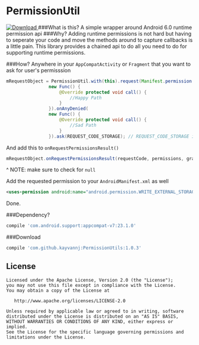 # PermissionUtil
[ ![Download](https://api.bintray.com/packages/kayvannj/maven/PermissionUtil/images/download.svg) ](https://bintray.com/kayvannj/maven/PermissionUtil/_latestVersion)
###What is this?
A simple wrapper around Android 6.0 runtime permission api
###Why?
Adding runtime permissions is not hard but having to seperate your code and move the methods around to capture callbacks is a little pain. This library provides a chained api to do all you need to do for supporting runtime permissions.

###How?
Anywhere in your ```AppCompatActivity``` or ```Fragment``` that you want to ask for user's permisssion
```java
mRequestObject = PermissionUtil.with(this).request(Manifest.permission.WRITE_EXTERNAL_STORAGE).onAllGranted(
                new Func() {
                    @Override protected void call() {
                        //Happy Path
                    }
                }).onAnyDenied(
                new Func() {
                    @Override protected void call() {
                        //Sad Path
                    }
                }).ask(REQUEST_CODE_STORAGE); // REQUEST_CODE_STORAGE is what ever int you want (should be distinct)
```
And add this to ```onRequestPermissionsResult()```
```java
mRequestObject.onRequestPermissionsResult(requestCode, permissions, grantResults);
```
^ NOTE: make sure to check for `null`

Add the requested permission to your ```AndroidManifest.xml``` as well
```xml
<uses-permission android:name="android.permission.WRITE_EXTERNAL_STORAGE" />
```

Done.

###Dependency?
```groovy
compile 'com.android.support:appcompat-v7:23.1.0'
```
###Download
```groovy
compile 'com.github.kayvannj:PermissionUtils:1.0.3'
```


License
-------

    Licensed under the Apache License, Version 2.0 (the "License");
    you may not use this file except in compliance with the License.
    You may obtain a copy of the License at

       http://www.apache.org/licenses/LICENSE-2.0

    Unless required by applicable law or agreed to in writing, software
    distributed under the License is distributed on an "AS IS" BASIS,
    WITHOUT WARRANTIES OR CONDITIONS OF ANY KIND, either express or implied.
    See the License for the specific language governing permissions and
    limitations under the License.


